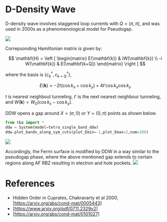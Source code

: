 # D-Density Wave

D-density wave involves staggered loop currents with $Q=(\pi,\pi)$, and was used in 2000s as a phenomenological model for Pseudogap.

![](/images/tetra/ddw_cartoon.png)

Correpsonding Hamiltonian matrix is given by:

$$ \mathbf{H} = \left [
\begin{matrix}
E(\mathbf{k}) & iW(\mathbf{k}) \\
-i W(\mathbf{k}) & E(\mathbf{k+Q})
\end{matrix}
\right ]
$$

where the basis is $\{c^\dagger_k, c^\dagger_{k+Q}\}$,

$$
E(\mathbf{k}) = -2 t \left ( \cos k_x + \cos k_y \right) + 4t\prime\cos k_x \cos k_y
$$

$t$ is nearest neighbout tunneling, $t\prime$ is the next nearest neighbour tunneling, and $W(\mathbf{k}) = W_0 \left ( \cos k_x - \cos k_y \right)$.

DDW opens a gap around $X=(\pi,0)$ or $Y=(0,\pi)$ points as shown below.
```python
from tba import *
ddw = System(model=tetra_single_band_ddw)
ddw.plot_bands_along_sym_cuts(plot_Emin=-1,plot_Emax=2,num=200)
```

![](/images/tetra/tetra_single_band_ddw_energy_band_cuts.png)

Accordingly, the Fermi surface is modified by DDW in a way similar to the pseudogap phase, where the above mentioned gap extends to certain regions along AF RBZ resulting in electron and hole pockets.
![](/images/tetra/tetra_single_band_ddw_fermi_surface.png)

# References
- Hidden Order in Cuprates, Chakravarty et al 2000, [https://arxiv.org/abs/cond-mat/0005443]
- [https://www.arxiv.org/pdf/0711.2329v2]
- [https://arxiv.org/abs/cond-mat/0101027]

